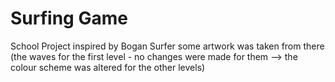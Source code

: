 # Surfing Game
School Project
  inspired by Bogan Surfer
    some artwork was taken from there (the waves for the first level - no changes were made for them --> the colour scheme was altered for the other levels)
